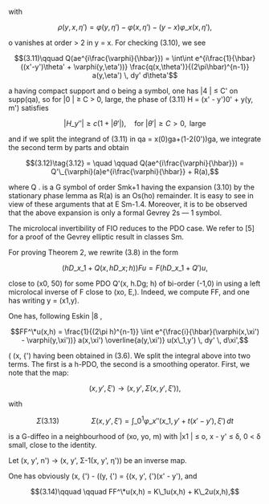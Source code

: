 with

$$
\rho(y, x, \eta') = \varphi(y, \eta') - \varphi(x, \eta') - (y - x)\varphi\_x(x, \eta'),
$$

o vanishes at order > 2 in y = x. For checking (3.10), we see

$$(3.11)\qquad Q(ae^{i\frac{\varphi}{\hbar}}) = \int\int e^{i\frac{1}{\hbar}((x'-y')\theta' + \varphi(y,\eta'))} \frac{q(x,\theta')}{(2\pi\hbar)^{n-1}} a(y,\eta') \, dy' d\theta'$$

a having compact support and o being a symbol, one has |4 | ≤ C' on supp(qa), so for |0 | ≥ C > 0, large, the phase of (3.11) H = (x' - y')0' + y(y, m') satisfies

$$|H\_{y'}'| \ge c(1 + |\theta'|), \quad \text{for } |\theta'| \ge C > 0, \text{ large}$$

and if we split the integrand of (3.11) in qa = x(0)ga+(1-2(0'))ga, we integrate the second term by parts and obtain

$$(3.12)\tag{3.12} = \quad \qquad Q(ae^{i\frac{\varphi}{\hbar}}) = Q'\_{\varphi}(a)e^{i\frac{\varphi}{\hbar}} + R(a),$$

where Q . is a G symbol of order Smk+1 having the expansion (3.10) by the stationary phase lemma as R(a) is an Os(ho) remainder. It is easy to see in view of these arguments that at E Sm-1.4. Moreover, it is to be observed that the above expansion is only a formal Gevrey 2s — 1 symbol.

The microlocal invertibility of FIO reduces to the PDO case. We refer to [5] for a proof of the Gevrey elliptic result in classes Sm.

For proving Theorem 2, we rewrite (3.8) in the form

$$(hD\_{x\_1} + Q(x, hD\_x; h))Fu = F(hD\_{x\_1} + Q')u,$$

close to (x0, 50) for some PDO Q'(x, h.Dg; h) of bi-order (-1,0) in using a left microlocal inverse of F close to (xo, E,). Indeed, we compute FF, and one has writing y = (x1,y).

One has, following Eskin |8 ,

$$FF^\*u(x,h) = \frac{1}{(2\pi h)^{n-1}} \iint e^{\frac{i}{\hbar}(\varphi(x,\xi') - \varphi(y,\xi'))} a(x,\xi') \overline{a(y,\xi')} u(x\_1,y') \, dy' \, d\xi',$$

( (x, {') having been obtained in (3.6). We split the integral above into two terms. The first is a h-PDO, the second is a smoothing operator. First, we note that the map:

$$(x, y', \xi') \rightarrow (x, y', \Sigma(x, y', \xi')),$$

with

$$
\Sigma(3.13) \qquad \qquad \Sigma(x, y', \xi') = \int\_0^1 \varphi\_{x'}'(x\_1, y' + t(x' - y'), \xi') \, dt
$$

is a G-diffeo in a neighbourhood of (xo, yo, m) with |x1 | ≤ o, x - y' ≤ δ, 0 < δ small, close to the identity.

Let (x, y', n') -> (x, y', Σ-1(x, y', η')) be an inverse map.

One has obviously (x, {') - ((y, {') = {(x, y', {')(x' - y'), and

$$(3.14)\qquad \qquad FF^\*u(x,h) = K\_1u(x,h) + K\_2u(x,h),$$